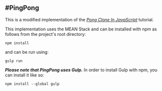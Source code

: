 #PingPong
--

This is a modified implementation of the *[Pong Clone In JavaScript](https://robots.thoughtbot.com/pong-clone-in-javascript)* tutorial.

This implementation uses the MEAN Stack and can be installed with npm as follows from the project's root directory:

```
npm install
```

and can be run using:

```
gulp run
```

***Please note that PingPong uses Gulp.***
In order to install Gulp with npm, you can install it like so:
```
npm install --global gulp
```
